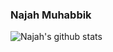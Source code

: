 ### Najah Muhabbik

![Najah's github stats](https://github-readme-stats.vercel.app/api?username=frostid&show_icons=true&theme=dark)
